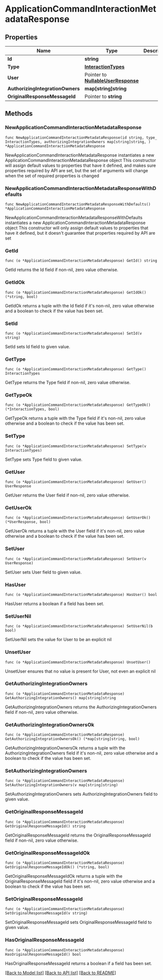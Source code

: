 # ApplicationCommandInteractionMetadataResponse

## Properties

Name | Type | Description | Notes
------------ | ------------- | ------------- | -------------
**Id** | **string** |  | 
**Type** | [**InteractionTypes**](InteractionTypes.md) |  | 
**User** | Pointer to [**NullableUserResponse**](UserResponse.md) |  | [optional] 
**AuthorizingIntegrationOwners** | **map[string]string** |  | 
**OriginalResponseMessageId** | Pointer to **string** |  | [optional] 

## Methods

### NewApplicationCommandInteractionMetadataResponse

`func NewApplicationCommandInteractionMetadataResponse(id string, type_ InteractionTypes, authorizingIntegrationOwners map[string]string, ) *ApplicationCommandInteractionMetadataResponse`

NewApplicationCommandInteractionMetadataResponse instantiates a new ApplicationCommandInteractionMetadataResponse object
This constructor will assign default values to properties that have it defined,
and makes sure properties required by API are set, but the set of arguments
will change when the set of required properties is changed

### NewApplicationCommandInteractionMetadataResponseWithDefaults

`func NewApplicationCommandInteractionMetadataResponseWithDefaults() *ApplicationCommandInteractionMetadataResponse`

NewApplicationCommandInteractionMetadataResponseWithDefaults instantiates a new ApplicationCommandInteractionMetadataResponse object
This constructor will only assign default values to properties that have it defined,
but it doesn't guarantee that properties required by API are set

### GetId

`func (o *ApplicationCommandInteractionMetadataResponse) GetId() string`

GetId returns the Id field if non-nil, zero value otherwise.

### GetIdOk

`func (o *ApplicationCommandInteractionMetadataResponse) GetIdOk() (*string, bool)`

GetIdOk returns a tuple with the Id field if it's non-nil, zero value otherwise
and a boolean to check if the value has been set.

### SetId

`func (o *ApplicationCommandInteractionMetadataResponse) SetId(v string)`

SetId sets Id field to given value.


### GetType

`func (o *ApplicationCommandInteractionMetadataResponse) GetType() InteractionTypes`

GetType returns the Type field if non-nil, zero value otherwise.

### GetTypeOk

`func (o *ApplicationCommandInteractionMetadataResponse) GetTypeOk() (*InteractionTypes, bool)`

GetTypeOk returns a tuple with the Type field if it's non-nil, zero value otherwise
and a boolean to check if the value has been set.

### SetType

`func (o *ApplicationCommandInteractionMetadataResponse) SetType(v InteractionTypes)`

SetType sets Type field to given value.


### GetUser

`func (o *ApplicationCommandInteractionMetadataResponse) GetUser() UserResponse`

GetUser returns the User field if non-nil, zero value otherwise.

### GetUserOk

`func (o *ApplicationCommandInteractionMetadataResponse) GetUserOk() (*UserResponse, bool)`

GetUserOk returns a tuple with the User field if it's non-nil, zero value otherwise
and a boolean to check if the value has been set.

### SetUser

`func (o *ApplicationCommandInteractionMetadataResponse) SetUser(v UserResponse)`

SetUser sets User field to given value.

### HasUser

`func (o *ApplicationCommandInteractionMetadataResponse) HasUser() bool`

HasUser returns a boolean if a field has been set.

### SetUserNil

`func (o *ApplicationCommandInteractionMetadataResponse) SetUserNil(b bool)`

 SetUserNil sets the value for User to be an explicit nil

### UnsetUser
`func (o *ApplicationCommandInteractionMetadataResponse) UnsetUser()`

UnsetUser ensures that no value is present for User, not even an explicit nil
### GetAuthorizingIntegrationOwners

`func (o *ApplicationCommandInteractionMetadataResponse) GetAuthorizingIntegrationOwners() map[string]string`

GetAuthorizingIntegrationOwners returns the AuthorizingIntegrationOwners field if non-nil, zero value otherwise.

### GetAuthorizingIntegrationOwnersOk

`func (o *ApplicationCommandInteractionMetadataResponse) GetAuthorizingIntegrationOwnersOk() (*map[string]string, bool)`

GetAuthorizingIntegrationOwnersOk returns a tuple with the AuthorizingIntegrationOwners field if it's non-nil, zero value otherwise
and a boolean to check if the value has been set.

### SetAuthorizingIntegrationOwners

`func (o *ApplicationCommandInteractionMetadataResponse) SetAuthorizingIntegrationOwners(v map[string]string)`

SetAuthorizingIntegrationOwners sets AuthorizingIntegrationOwners field to given value.


### GetOriginalResponseMessageId

`func (o *ApplicationCommandInteractionMetadataResponse) GetOriginalResponseMessageId() string`

GetOriginalResponseMessageId returns the OriginalResponseMessageId field if non-nil, zero value otherwise.

### GetOriginalResponseMessageIdOk

`func (o *ApplicationCommandInteractionMetadataResponse) GetOriginalResponseMessageIdOk() (*string, bool)`

GetOriginalResponseMessageIdOk returns a tuple with the OriginalResponseMessageId field if it's non-nil, zero value otherwise
and a boolean to check if the value has been set.

### SetOriginalResponseMessageId

`func (o *ApplicationCommandInteractionMetadataResponse) SetOriginalResponseMessageId(v string)`

SetOriginalResponseMessageId sets OriginalResponseMessageId field to given value.

### HasOriginalResponseMessageId

`func (o *ApplicationCommandInteractionMetadataResponse) HasOriginalResponseMessageId() bool`

HasOriginalResponseMessageId returns a boolean if a field has been set.


[[Back to Model list]](../README.md#documentation-for-models) [[Back to API list]](../README.md#documentation-for-api-endpoints) [[Back to README]](../README.md)


